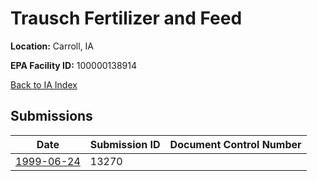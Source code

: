 # Trausch Fertilizer and Feed

**Location:** Carroll, IA

**EPA Facility ID:** 100000138914

[Back to IA Index](../../index.md)

## Submissions

| Date | Submission ID | Document Control Number |
|------|--------------|-------------------------|
| [1999-06-24](submissions/13270.md) | 13270 |  |
